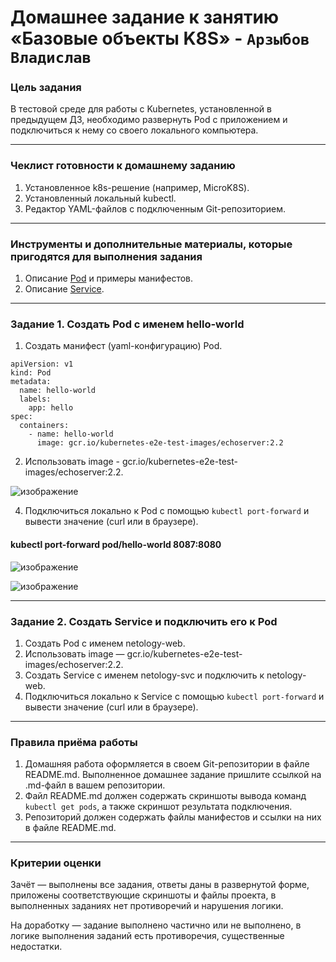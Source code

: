# Домашнее задание к занятию «Базовые объекты K8S» - `Арзыбов Владислав`

### Цель задания

В тестовой среде для работы с Kubernetes, установленной в предыдущем ДЗ, необходимо развернуть Pod с приложением и подключиться к нему со своего локального компьютера. 

------

### Чеклист готовности к домашнему заданию

1. Установленное k8s-решение (например, MicroK8S).
2. Установленный локальный kubectl.
3. Редактор YAML-файлов с подключенным Git-репозиторием.

------

### Инструменты и дополнительные материалы, которые пригодятся для выполнения задания

1. Описание [Pod](https://kubernetes.io/docs/concepts/workloads/pods/) и примеры манифестов.
2. Описание [Service](https://kubernetes.io/docs/concepts/services-networking/service/).

------

### Задание 1. Создать Pod с именем hello-world

1. Создать манифест (yaml-конфигурацию) Pod.

```
apiVersion: v1
kind: Pod
metadata:
  name: hello-world
  labels:
    app: hello
spec:
  containers:
    - name: hello-world
      image: gcr.io/kubernetes-e2e-test-images/echoserver:2.2
```

2. Использовать image - gcr.io/kubernetes-e2e-test-images/echoserver:2.2.

![изображение](https://github.com/user-attachments/assets/ff117ce1-218c-4675-91dc-9ca3176c7dea)

4. Подключиться локально к Pod с помощью `kubectl port-forward` и вывести значение (curl или в браузере).

#### kubectl port-forward pod/hello-world 8087:8080

![изображение](https://github.com/user-attachments/assets/bd89eab3-fd10-4356-b2e9-a785835dc4d7)

![изображение](https://github.com/user-attachments/assets/4f7015e2-38b7-4514-8ec9-fd5cb0e78f83)

------

### Задание 2. Создать Service и подключить его к Pod

1. Создать Pod с именем netology-web.
2. Использовать image — gcr.io/kubernetes-e2e-test-images/echoserver:2.2.
3. Создать Service с именем netology-svc и подключить к netology-web.
4. Подключиться локально к Service с помощью `kubectl port-forward` и вывести значение (curl или в браузере).

------

### Правила приёма работы

1. Домашняя работа оформляется в своем Git-репозитории в файле README.md. Выполненное домашнее задание пришлите ссылкой на .md-файл в вашем репозитории.
2. Файл README.md должен содержать скриншоты вывода команд `kubectl get pods`, а также скриншот результата подключения.
3. Репозиторий должен содержать файлы манифестов и ссылки на них в файле README.md.

------

### Критерии оценки
Зачёт — выполнены все задания, ответы даны в развернутой форме, приложены соответствующие скриншоты и файлы проекта, в выполненных заданиях нет противоречий и нарушения логики.

На доработку — задание выполнено частично или не выполнено, в логике выполнения заданий есть противоречия, существенные недостатки.
